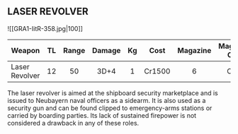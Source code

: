 ## LASER REVOLVER

![[GRA1-IitR-358.jpg|100]]

| Weapon         |  TL | Range | Damage |  Kg |  Cost  | Magazine | Magazine Cost | Traits |
| -------------- | :-: | :---: | :----: | :-: | :----: | :------: | :-----------: | :----: |
| Laser Revolver |  12 |   50  |  3D+4  |  1  | Cr1500 |     6    |      Cr30     | Zero-G |Rather than a direct power feed from a battery pack or external source, this revolver used self-contained one-use cartridges which are expended after firing. The rapid generation of energy produces a lot of heat, but a cartridge weapon offers high-power laser capability in a small package. Weapons of this sort are favoured by some militaries, not least because their lack of recoil makes them suitable for use in space and obviates the need for a separate low-g arsenal.

The laser revolver is aimed at the shipboard security marketplace and is issued to Neubayern naval officers as a sidearm. It is also used as a security gun and can be found clipped to emergency-arms stations or carried by boarding parties. Its lack of sustained firepower is not considered a drawback in any of these roles.
